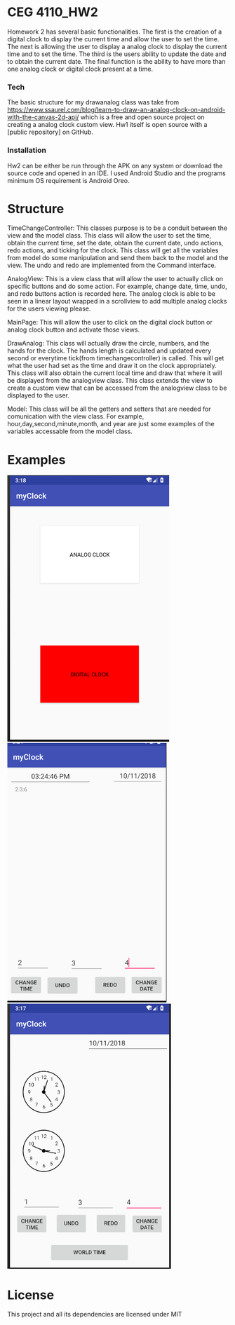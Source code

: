 # CEG 4110_HW2

Homework 2 has several basic functionalities.  The first is the creation of a digital clock to display the current time and allow the user to set the time.  The next is allowing the user to display a analog clock to display the current time and to set the time.  The third is the users ability to update the date and to obtain the current date.  The final function is the ability to have more than one analog clock or digital clock present at a time. 


### Tech
The basic structure for my drawanalog class was take from https://www.ssaurel.com/blog/learn-to-draw-an-analog-clock-on-android-with-the-canvas-2d-api/
which is a free and open source project on creating a analog clock custom view.
Hw1 itself is open source with a [public repository]
 on GitHub.

### Installation

Hw2 can be either be run through the APK on any system or download the source code
and opened in an IDE.  I used Android Studio and the programs minimum OS requirement is Android Oreo.

# Structure

TimeChangeController:
This classes purpose is to be a conduit between the view and the model class.  This class will allow the user to set the time, obtain the current time, set the date, obtain the current date, undo actions, redo actions, and ticking for the clock.  This class will get all the variables from model do some manipulation and send them back to the model and the view.  The undo and redo are implemented from the Command interface.

AnalogView:
This is a view class that will allow the user to actually click on specific buttons and do some action.  For example, change date, time, undo, and redo buttons action is recorded here.  The analog clock is able to be seen in a linear layout wrapped in a scrollview to add multiple analog clocks for the users viewing please.  

MainPage:
This will allow the user to click on the digital clock button or analog clock button and activate those views.

DrawAnalog:
This class will actually draw the circle, numbers, and the hands for the clock.  The hands length is calculated and updated every second or everytime tick(from timechangecontroller) is called.  This will get what the user had set as the time and draw it on the clock appropriately.  This class will also obtain the current local time and draw that where it will be displayed from the analogview class.  This class extends the view to create a custom view that can be accessed from the analogview class to be displayed to the user.

Model:
This class will be all the getters and setters that are needed for comunication with the view class.  For example, hour,day,second,minute,month, and year are just some examples of the variables accessable from the model class.  
 
 # Examples
 ![1](https://github.com/Bhulbert2096/CEG4110_Hw2/blob/master/myClock/tmp2.PNG)
 ![1](https://github.com/Bhulbert2096/CEG4110_Hw2/blob/master/myClock/tmp3.PNG)
 ![1](https://github.com/Bhulbert2096/CEG4110_Hw2/blob/master/myClock/tmp.PNG)
 
 
# License
This project and all its dependencies are licensed under MIT
